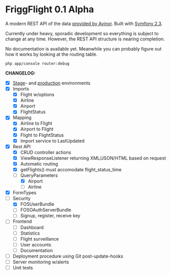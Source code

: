 FriggFlight 0.1 Alpha
========

A modern REST API of the data [provided by Avinor](http://www.avinor.no/avinor/trafikk/50_Flydata). Built with [Symfony 2.3](https://github.com/symfony/symfony).

Currently under heavy, sporadic development so everything is subject to change at any time. However, the REST API structure is nearing completion.

No documentation is available yet. Meanwhile you can probably figure out how it works by looking at the routing table.

	php app/console router:debug

**CHANGELOG:**

- [x] [Stage](http://dev.flyapi.no)- and [production](http://www.flyapi.no) environments
- [x] Imports
    - [x] Flight w/options
    - [x] Airline
    - [x] Airport
    - [x] FlightStatus
- [x] Mapping
    - [x] Airline to Flight
    - [x] Airport to Flight
    - [x] Flight to FlightStatus
    - [x] Import service to LastUpdated
- [x] Rest API
    - [x] CRUD controller actions
    - [x] ViewResponseListener returning XML/JSON/HTML based on request
    - [x] Automatic routing
    - [x] getFlights() must accomodate flight_status_time
    - [ ] QueryParameters
    	- [x] Airport
    	- [ ] Airline
- [x] FormTypes
- [ ] Security
    - [x] FOSUserBundle
    - [ ] FOSOAuthServerBundle
    - [ ] Signup, register, receive key
- [ ] Frontend
    - [ ] Dashboard
    - [ ] Statistics
    - [ ] Flight surveillance
    - [ ] User accounts
    - [ ] Documentation
- [ ] Deployment procedure using Git post-update-hooks
- [ ] Server monitoring w/alerts
- [ ] Unit tests
